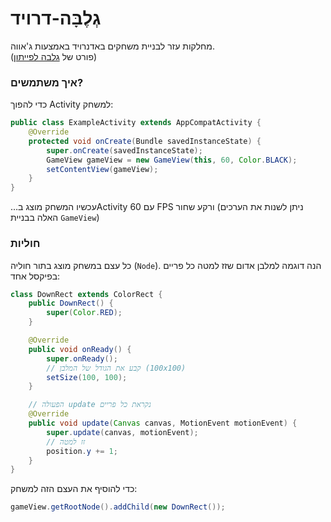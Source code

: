 # גְלֶבָּה-דרויד
מחלקות עזר לבניית משחקים באדנרויד באמצעות ג'אווה.  
(פורט של [גלבה לפייתון](https://github.com/rotlug/gleba))

### איך משתמשים?
כדי להפוך Activity למשחק:
```java
public class ExampleActivity extends AppCompatActivity {
    @Override
    protected void onCreate(Bundle savedInstanceState) {
        super.onCreate(savedInstanceState);
        GameView gameView = new GameView(this, 60, Color.BLACK);
        setContentView(gameView);
    }
}
```

...עכשיו המשחק מוצג בActivity עם 60 FPS ורקע שחור (ניתן לשנות את הערכים האלה בבניית `GameView`)

### חוליות
כל עצם במשחק מוצג בתור חוליה (`Node`). הנה דוגמה למלבן אדום שזז למטה כל פריים בפיקסל אחד:
```java
class DownRect extends ColorRect {
    public DownRect() {
        super(Color.RED);
    }

    @Override
    public void onReady() {
        super.onReady();
        // קבע את הגודל של המלבן (100x100)
        setSize(100, 100);
    }

    // הפעולה update נקראת כל פריים
    @Override
    public void update(Canvas canvas, MotionEvent motionEvent) {
        super.update(canvas, motionEvent);
        // זז למטה
        position.y += 1;
    }
}
```

כדי להוסיף את העצם הזה למשחק:
```java
gameView.getRootNode().addChild(new DownRect());
```